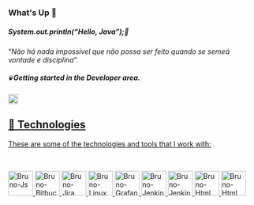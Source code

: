 ### What's Up  👋
##### System.out.println(“Hello, Java”);🤘
“*Não há nada impossível que não possa ser feito quando se semeá vontade e disciplina*”.
##### 💀 Getting started in the Developer area.

<a href="https://www.linkedin.com/in/bruno-souza-1bb94b13b/" rel="nofollow">
  <img src="https://img.shields.io/badge/LinkedIn-0077B5?style=for-the-badge&logo=linkedin&logoColor=white" alt="Linkedin: Bruno" height="20" windth="30" src="https://img.shields.io/badge/-Linkedin-blue?style=flat-square&amp;logo=Linkedin&amp;logoColor=white&amp;link=https://www.linkedin.com/in/bruno-souza-1bb94b13b/" style="max-width: 100%;">

##

## 🔨 Technologies

These are some of the technologies and tools that I work with:
  
##
<div style="dislay: incline_block"><br>
<img aling="center" alt="Bruno-Js" height="50" windth="60" src="https://cdn.jsdelivr.net/gh/devicons/devicon/icons/javascript/javascript-original.svg" style="max-width: 100%;">
<img aling="center" alt="Bruno-Bitbucket" height="50" windth="60" src="https://cdn.jsdelivr.net/gh/devicons/devicon/icons/bitbucket/bitbucket-original-wordmark.svg" style="max-width: 100%;">
<img aling="center" alt="Bruno-Jira" height="50" windth="60" src="https://cdn.jsdelivr.net/gh/devicons/devicon/icons/jira/jira-original-wordmark.svg" style="max-width: 100%;">
<img aling="center" alt="Bruno-Linux" height="50" windth="60" src="https://cdn.jsdelivr.net/gh/devicons/devicon/icons/linux/linux-original.svg" style="max-width: 100%;">
<img aling="center" alt="Bruno-Grafana" height="50" windth="60" src="https://cdn.jsdelivr.net/gh/devicons/devicon/icons/grafana/grafana-original-wordmark.svg" style="max-width: 100%;">
<img aling="center" alt="Bruno-Jenkins" height="50" windth="60" src="https://cdn.jsdelivr.net/gh/devicons/devicon/icons/jenkins/jenkins-original.svg" style="max-width: 100%;">
<img aling="center" alt="Bruno-Jenkins" height="50" windth="60" src="https://cdn.jsdelivr.net/gh/devicons/devicon/icons/mysql/mysql-original-wordmark.svg" style="max-width: 100%;">
<img aling="center" alt="Bruno-Html" height="50" windth="60" src=![image](https://github.com/Brnsouuza/Brnsouuza/assets/135022453/941e231a-d38a-424b-b1f2-78b6ec0d4019) style="max-width: 100%;">
<img aling="center" alt="Bruno-Html" height="50" windth="60" src=!![image](https://github.com/Brnsouuza/Brnsouuza/assets/135022453/e2e34324-399b-4dc0-aa31-e4a8e046d2af) style="max-width: 100%;">

  </div>
